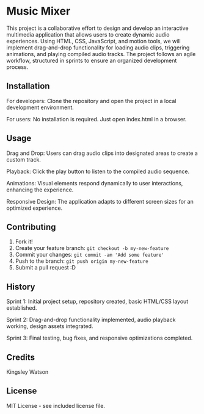 # Music Mixer
This project is a collaborative effort to design and develop an interactive multimedia application that allows users to create dynamic audio experiences. Using HTML, CSS, JavaScript, and motion tools, we will implement drag-and-drop functionality for loading audio clips, triggering animations, and playing compiled audio tracks. The project follows an agile workflow, structured in sprints to ensure an organized development process.
## Installation
For developers: Clone the repository and open the project in a local development environment.

For users: No installation is required. Just open index.html in a browser.
## Usage
Drag and Drop: Users can drag audio clips into designated areas to create a custom track.

Playback: Click the play button to listen to the compiled audio sequence.

Animations: Visual elements respond dynamically to user interactions, enhancing the experience.

Responsive Design: The application adapts to different screen sizes for an optimized experience.
## Contributing
1. Fork it!
2. Create your feature branch: `git checkout -b my-new-feature`
3. Commit your changes: `git commit -am 'Add some feature'`
4. Push to the branch: `git push origin my-new-feature`
5. Submit a pull request :D
## History
Sprint 1: Initial project setup, repository created, basic HTML/CSS layout established.

Sprint 2: Drag-and-drop functionality implemented, audio playback working, design assets integrated.

Sprint 3: Final testing, bug fixes, and responsive optimizations completed.
## Credits
Kingsley Watson 
## License
MIT License - see included license file.